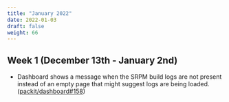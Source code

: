 ```yaml
---
title: "January 2022"
date: 2022-01-03
draft: false
weight: 66
---
```


## Week 1 (December 13th - January 2nd)

- Dashboard shows a message when the SRPM build logs are not present instead of
  an empty page that might suggest logs are being loaded.
  ([packit/dashboard#158](https://github.com/packit/dashboard/pull/158))

